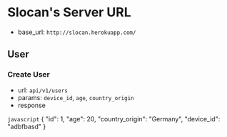 # Slocan's Server URL #
* base_url: `http://slocan.herokuapp.com/`

## User ##

### Create User ###
* url: `api/v1/users`
* params: `device_id`, `age`, `country_origin`
* response

```javascript```
{
    "id": 1,
    "age": 20,
    "country_origin": "Germany",
    "device_id": "adbfbasd"
}
```